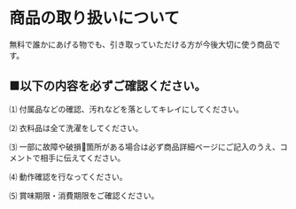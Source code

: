# 商品の取り扱いについて

無料で誰かにあげる物でも、引き取っていただける方が今後大切に使う商品です。

## ■以下の内容を必ずご確認ください。

⑴ 付属品などの確認、汚れなどを落としてキレイにしてください。

⑵ 衣料品は全て洗濯をしてください。

⑶ 一部に故障や破損箇所がある場合は必ず商品詳細ページにご記入のうえ、コメントで相手に伝えてください。

⑷ 動作確認を行なってください。

⑸ 賞味期限・消費期限をご確認ください。